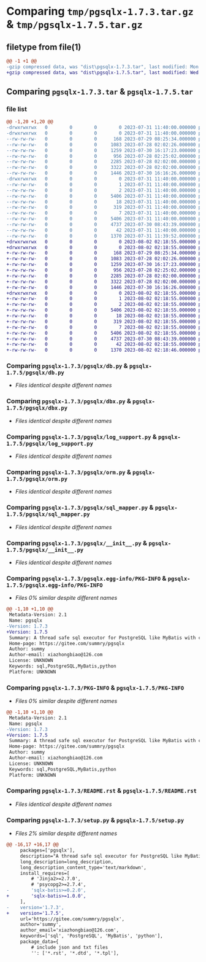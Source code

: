 # Comparing `tmp/pgsqlx-1.7.3.tar.gz` & `tmp/pgsqlx-1.7.5.tar.gz`

## filetype from file(1)

```diff
@@ -1 +1 @@
-gzip compressed data, was "dist\pgsqlx-1.7.3.tar", last modified: Mon Jul 31 11:40:00 2023, max compression
+gzip compressed data, was "dist\pgsqlx-1.7.5.tar", last modified: Wed Aug  2 02:18:55 2023, max compression
```

## Comparing `pgsqlx-1.7.3.tar` & `pgsqlx-1.7.5.tar`

### file list

```diff
@@ -1,20 +1,20 @@
-drwxrwxrwx   0        0        0        0 2023-07-31 11:40:00.000000 pgsqlx-1.7.3/
-drwxrwxrwx   0        0        0        0 2023-07-31 11:40:00.000000 pgsqlx-1.7.3/pgsqlx/
--rw-rw-rw-   0        0        0      168 2023-07-29 08:25:34.000000 pgsqlx-1.7.3/pgsqlx/constant.py
--rw-rw-rw-   0        0        0     1083 2023-07-28 02:02:26.000000 pgsqlx-1.7.3/pgsqlx/db.py
--rw-rw-rw-   0        0        0     1259 2023-07-30 16:17:23.000000 pgsqlx-1.7.3/pgsqlx/dbx.py
--rw-rw-rw-   0        0        0      956 2023-07-28 02:25:02.000000 pgsqlx-1.7.3/pgsqlx/log_support.py
--rw-rw-rw-   0        0        0     2285 2023-07-28 02:02:00.000000 pgsqlx-1.7.3/pgsqlx/orm.py
--rw-rw-rw-   0        0        0     3322 2023-07-28 02:02:00.000000 pgsqlx-1.7.3/pgsqlx/sql_mapper.py
--rw-rw-rw-   0        0        0     1446 2023-07-30 16:16:26.000000 pgsqlx-1.7.3/pgsqlx/__init__.py
-drwxrwxrwx   0        0        0        0 2023-07-31 11:40:00.000000 pgsqlx-1.7.3/pgsqlx.egg-info/
--rw-rw-rw-   0        0        0        1 2023-07-31 11:40:00.000000 pgsqlx-1.7.3/pgsqlx.egg-info/dependency_links.txt
--rw-rw-rw-   0        0        0        2 2023-07-31 11:40:00.000000 pgsqlx-1.7.3/pgsqlx.egg-info/not-zip-safe
--rw-rw-rw-   0        0        0     5406 2023-07-31 11:40:00.000000 pgsqlx-1.7.3/pgsqlx.egg-info/PKG-INFO
--rw-rw-rw-   0        0        0       18 2023-07-31 11:40:00.000000 pgsqlx-1.7.3/pgsqlx.egg-info/requires.txt
--rw-rw-rw-   0        0        0      319 2023-07-31 11:40:00.000000 pgsqlx-1.7.3/pgsqlx.egg-info/SOURCES.txt
--rw-rw-rw-   0        0        0        7 2023-07-31 11:40:00.000000 pgsqlx-1.7.3/pgsqlx.egg-info/top_level.txt
--rw-rw-rw-   0        0        0     5406 2023-07-31 11:40:00.000000 pgsqlx-1.7.3/PKG-INFO
--rw-rw-rw-   0        0        0     4737 2023-07-30 08:43:39.000000 pgsqlx-1.7.3/README.rst
--rw-rw-rw-   0        0        0       42 2023-07-31 11:40:00.000000 pgsqlx-1.7.3/setup.cfg
--rw-rw-rw-   0        0        0     1370 2023-07-31 11:39:52.000000 pgsqlx-1.7.3/setup.py
+drwxrwxrwx   0        0        0        0 2023-08-02 02:18:55.000000 pgsqlx-1.7.5/
+drwxrwxrwx   0        0        0        0 2023-08-02 02:18:55.000000 pgsqlx-1.7.5/pgsqlx/
+-rw-rw-rw-   0        0        0      168 2023-07-29 08:25:34.000000 pgsqlx-1.7.5/pgsqlx/constant.py
+-rw-rw-rw-   0        0        0     1083 2023-07-28 02:02:26.000000 pgsqlx-1.7.5/pgsqlx/db.py
+-rw-rw-rw-   0        0        0     1259 2023-07-30 16:17:23.000000 pgsqlx-1.7.5/pgsqlx/dbx.py
+-rw-rw-rw-   0        0        0      956 2023-07-28 02:25:02.000000 pgsqlx-1.7.5/pgsqlx/log_support.py
+-rw-rw-rw-   0        0        0     2285 2023-07-28 02:02:00.000000 pgsqlx-1.7.5/pgsqlx/orm.py
+-rw-rw-rw-   0        0        0     3322 2023-07-28 02:02:00.000000 pgsqlx-1.7.5/pgsqlx/sql_mapper.py
+-rw-rw-rw-   0        0        0     1446 2023-07-30 16:16:26.000000 pgsqlx-1.7.5/pgsqlx/__init__.py
+drwxrwxrwx   0        0        0        0 2023-08-02 02:18:55.000000 pgsqlx-1.7.5/pgsqlx.egg-info/
+-rw-rw-rw-   0        0        0        1 2023-08-02 02:18:55.000000 pgsqlx-1.7.5/pgsqlx.egg-info/dependency_links.txt
+-rw-rw-rw-   0        0        0        2 2023-08-02 02:18:55.000000 pgsqlx-1.7.5/pgsqlx.egg-info/not-zip-safe
+-rw-rw-rw-   0        0        0     5406 2023-08-02 02:18:55.000000 pgsqlx-1.7.5/pgsqlx.egg-info/PKG-INFO
+-rw-rw-rw-   0        0        0       18 2023-08-02 02:18:55.000000 pgsqlx-1.7.5/pgsqlx.egg-info/requires.txt
+-rw-rw-rw-   0        0        0      319 2023-08-02 02:18:55.000000 pgsqlx-1.7.5/pgsqlx.egg-info/SOURCES.txt
+-rw-rw-rw-   0        0        0        7 2023-08-02 02:18:55.000000 pgsqlx-1.7.5/pgsqlx.egg-info/top_level.txt
+-rw-rw-rw-   0        0        0     5406 2023-08-02 02:18:55.000000 pgsqlx-1.7.5/PKG-INFO
+-rw-rw-rw-   0        0        0     4737 2023-07-30 08:43:39.000000 pgsqlx-1.7.5/README.rst
+-rw-rw-rw-   0        0        0       42 2023-08-02 02:18:55.000000 pgsqlx-1.7.5/setup.cfg
+-rw-rw-rw-   0        0        0     1370 2023-08-02 02:18:46.000000 pgsqlx-1.7.5/setup.py
```

### Comparing `pgsqlx-1.7.3/pgsqlx/db.py` & `pgsqlx-1.7.5/pgsqlx/db.py`

 * *Files identical despite different names*

### Comparing `pgsqlx-1.7.3/pgsqlx/dbx.py` & `pgsqlx-1.7.5/pgsqlx/dbx.py`

 * *Files identical despite different names*

### Comparing `pgsqlx-1.7.3/pgsqlx/log_support.py` & `pgsqlx-1.7.5/pgsqlx/log_support.py`

 * *Files identical despite different names*

### Comparing `pgsqlx-1.7.3/pgsqlx/orm.py` & `pgsqlx-1.7.5/pgsqlx/orm.py`

 * *Files identical despite different names*

### Comparing `pgsqlx-1.7.3/pgsqlx/sql_mapper.py` & `pgsqlx-1.7.5/pgsqlx/sql_mapper.py`

 * *Files identical despite different names*

### Comparing `pgsqlx-1.7.3/pgsqlx/__init__.py` & `pgsqlx-1.7.5/pgsqlx/__init__.py`

 * *Files identical despite different names*

### Comparing `pgsqlx-1.7.3/pgsqlx.egg-info/PKG-INFO` & `pgsqlx-1.7.5/pgsqlx.egg-info/PKG-INFO`

 * *Files 0% similar despite different names*

```diff
@@ -1,10 +1,10 @@
 Metadata-Version: 2.1
 Name: pgsqlx
-Version: 1.7.3
+Version: 1.7.5
 Summary: A thread safe sql executor for PostgreSQL like MyBatis with connection pool. It helps you automatically manage database connections and transactions. It also provides ORM operations for single tables.
 Home-page: https://gitee.com/summry/pgsqlx
 Author: summy
 Author-email: xiazhongbiao@126.com
 License: UNKNOWN
 Keywords: sql,PostgreSQL,MyBatis,python
 Platform: UNKNOWN
```

### Comparing `pgsqlx-1.7.3/PKG-INFO` & `pgsqlx-1.7.5/PKG-INFO`

 * *Files 0% similar despite different names*

```diff
@@ -1,10 +1,10 @@
 Metadata-Version: 2.1
 Name: pgsqlx
-Version: 1.7.3
+Version: 1.7.5
 Summary: A thread safe sql executor for PostgreSQL like MyBatis with connection pool. It helps you automatically manage database connections and transactions. It also provides ORM operations for single tables.
 Home-page: https://gitee.com/summry/pgsqlx
 Author: summy
 Author-email: xiazhongbiao@126.com
 License: UNKNOWN
 Keywords: sql,PostgreSQL,MyBatis,python
 Platform: UNKNOWN
```

### Comparing `pgsqlx-1.7.3/README.rst` & `pgsqlx-1.7.5/README.rst`

 * *Files identical despite different names*

### Comparing `pgsqlx-1.7.3/setup.py` & `pgsqlx-1.7.5/setup.py`

 * *Files 2% similar despite different names*

```diff
@@ -16,17 +16,17 @@
     packages=['pgsqlx'],
     description="A thread safe sql executor for PostgreSQL like MyBatis with connection pool. It helps you automatically manage database connections and transactions. It also provides ORM operations for single tables.",
     long_description=long_description,
     long_description_content_type='text/markdown',
     install_requires=[
         # 'Jinja2>=2.7.0',
         # 'psycopg2>=2.7.4',
-        'sqlx-batis>=0.2.0',
+        'sqlx-batis>=1.0.0',
     ],
-    version='1.7.3',
+    version='1.7.5',
     url='https://gitee.com/summry/pgsqlx',
     author='summy',
     author_email='xiazhongbiao@126.com',
     keywords=['sql', 'PostgreSQL', 'MyBatis', 'python'],
     package_data={
         # include json and txt files
         '': ['*.rst', '*.dtd', '*.tpl'],
```

